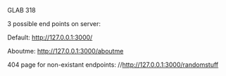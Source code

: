 GLAB 318

3 possible end points on server:

Default:
http://127.0.0.1:3000/

Aboutme:
http://127.0.0.1:3000/aboutme

404 page for non-existant endpoints:
//http://127.0.0.1:3000/randomstuff
